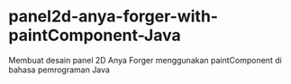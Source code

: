# panel2d-anya-forger-with-paintComponent-Java
Membuat desain panel 2D Anya Forger menggunakan paintComponent di bahasa pemrograman Java
